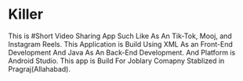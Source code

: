 # Killer
This is #Short Video Sharing App Such Like As An Tik-Tok, Mooj, and Instagram Reels.
This Application is Build Using XML As an Front-End Development And Java As An Back-End Development.
And Platform is Android Studio.
This app is Build For Joblary Comapny Stablized in Pragraj(Allahabad).
